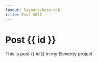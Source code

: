 ```yaml
---
layout: layouts/base.njk
title: Post 3612
---
```


# Post {{ id }}

This is post {{ id }} in my Eleventy project.
